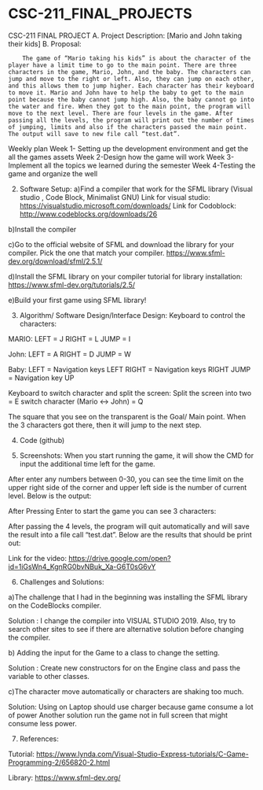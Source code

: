 # CSC-211_FINAL_PROJECTS
CSC-211 FINAL PROJECT
A. Project Description: 
[Mario and John taking their kids]
B. Proposal:

        The game of “Mario taking his kids” is about the character of the player have a limit time to go to the main point. There are three characters in the game, Mario, John, and the baby. The characters can jump and move to the right or left. Also, they can jump on each other, and this allows them to jump higher. Each character has their keyboard to move it. Mario and John have to help the baby to get to the main point because the baby cannot jump high. Also, the baby cannot go into the water and fire. When they got to the main point, the program will move to the next level. There are four levels in the game. After passing all the levels, the program will print out the number of times of jumping, limits and also if the characters passed the main point. The output will save to new file call “test.dat”.

Weekly plan
Week 1- Setting up the development environment and get the all the games assets
Week 2-Design how the game will work
Week 3-Implement all the topics we learned during the semester
Week 4-Testing the game and organize the well

2. Software Setup:
a)Find a compiler that work for the SFML library (Visual studio , Code Block, Minimalist GNU)
Link for visual studio: https://visualstudio.microsoft.com/downloads/
Link for Codoblock: http://www.codeblocks.org/downloads/26

b)Install the compiler

c)Go to the official website of SFML and download the library for your compiler. Pick the one that match your compiler.
https://www.sfml-dev.org/download/sfml/2.5.1/

d)Install the SFML library on your compiler 
tutorial for library installation: https://www.sfml-dev.org/tutorials/2.5/

e)Build your first game using SFML library!

3. Algorithm/ Software Design/Interface Design:
Keyboard to control the characters:

MARIO: 
LEFT = J
RIGHT = L
JUMP = I

John:
LEFT = A
RIGHT = D
JUMP = W

Baby:
LEFT = Navigation keys LEFT
RIGHT = Navigation keys RIGHT
JUMP = Navigation key UP

Keyboard to switch character and split the screen:
Split the screen into two = E
switch character (Mario <-> John) = Q

The square that you see on the transparent is the Goal/ Main point. When the 3 characters got there, then it will jump to the next step.

4. Code (github)

5. Screenshots:
When you start running the game, it will show the CMD for input the additional time left for the game.

After enter any numbers between 0-30, you can see the time limit on the upper right side of the corner and upper left side is the number of current level. Below is the output:

After Pressing Enter to start the game you can see 3 characters:

After passing the 4 levels, the program will quit automatically and will save the result into a file call “test.dat”. Below are the results that should be print out:

Link for the video:
https://drive.google.com/open?id=1iGsWn4_KgnRG0bvNBuk_Xa-G6T0sG6vY

6. Challenges and Solutions:

a)The challenge that I had in the beginning was installing the SFML library on the CodeBlocks compiler. 

Solution : I change the compiler into VISUAL STUDIO 2019. Also, try to search other sites to see if there are alternative solution before changing the compiler.

b) Adding the input for the Game to a class to change the setting. 

Solution :  Create new constructors for on the Engine class and pass the variable to other classes.

c)The character move automatically or characters are shaking too much.

Solution: Using on Laptop should use charger because game consume a lot of power
Another solution run the game not in full screen that might consume less power.

7. References:

Tutorial:
https://www.lynda.com/Visual-Studio-Express-tutorials/C-Game-Programming-2/656820-2.html

Library:
https://www.sfml-dev.org/


